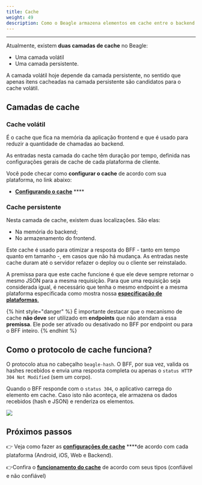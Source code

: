 ```yaml
---
title: Cache
weight: 49
description: Como o Beagle armazena elementos em cache entre o backend (BFF) e o frontend
---
```


---

Atualmente, existem **duas camadas de cache** no Beagle: 

* Uma camada volátil
* Uma camada persistente. 

A camada volátil hoje depende da camada persistente, no sentido que apenas itens cacheadas na camada persistente são candidatos para o cache volátil.

## Camadas de cache

### Cache volátil

É o cache que fica na memória da aplicação frontend e que é usado para reduzir a quantidade de chamadas ao backend. 

As entradas nesta camada do cache têm duração por tempo, definida nas configurações gerais de cache de cada plataforma de cliente.

Você pode checar como **configurar o cache** de acordo com sua plataforma, no link abaixo:

* [**Configurando o cache**](configurando-o-cache.md#configurando-o-cache-e-customizacao) ****

### Cache persistente

Nesta camada de cache, existem duas localizações. São elas: 

* Na memória do backend; 
* No armazenamento do frontend.

Este cache é usado para otimizar a resposta do BFF - tanto em tempo quanto em tamanho -, em casos que não há mudança. As entradas neste cache duram até o servidor refazer o deploy ou o cliente ser reinstalado.

A premissa para que este cache funcione é que ele deve sempre retornar o mesmo JSON para a mesma requisição. Para que uma requisição seja considerada igual, é necessário que tenha o mesmo endpoint e a mesma plataforma especificada como mostra nossa [**especificação de plataformas**.](../componentes/platform-sorting.md)

{% hint style="danger" %}
É importante destacar que o mecanismo de cache **não deve** ser utilizado em **endpoints** que não atendam a essa **premissa**. Ele pode ser ativado ou desativado no BFF por endpoint ou para o BFF inteiro.
{% endhint %}

## Como o protocolo de cache funciona? 

O protocolo atua no cabeçalho `beagle-hash`. O BFF, por sua vez, valida os hashes recebidos e envia uma resposta completa ou apenas o `status HTTP 304 Not Modified` \(sem um corpo\). 

Quando o BFF responde com o `status 304`, o aplicativo carrega do elemento em cache. Caso isto não aconteça, ele armazena os dados recebidos \(hash e JSON\) e renderiza os elementos.

![](../../.gitbook/assets/beaglesave.png)

## Próximos passos 

👉 Veja como fazer as [**configurações de cache**](configurando-o-cache.md#configurando-e-customizando-o-cache) ****de acordo com cada plataforma \(Android, iOS, Web e Backend\). 

👉Confira o [**funcionamento do cache**](configurando-o-cache.md#como-funciona-o-cache) de acordo com seus tipos \(confiável e não confiável\)
